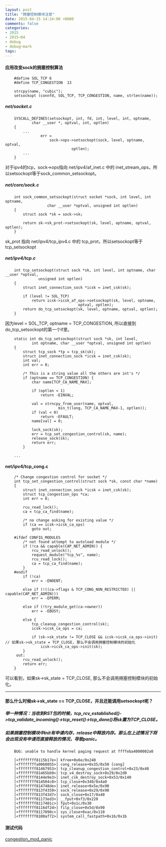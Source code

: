 ```yaml
---
layout: post
title: "拥塞控制模块注意"
date: 2015-04-15 14:24:00 +0800
comments: false
categories:
- 2015
- 2015~04
- debug
- debug~mark
tags:
---
```

#### 应用改变sock的拥塞控制算法

```
	#define SOL_TCP 6
	#define TCP_CONGESTION  13

	strcpy(name, "cubic");
	setsockopt (connfd, SOL_TCP, TCP_CONGESTION, name, strlen(name));
```

##### net/socket.c
```
	SYSCALL_DEFINE5(setsockopt, int, fd, int, level, int, optname,
			char __user *, optval, int, optlen)
	{
		...
				err =
					sock->ops->setsockopt(sock, level, optname, optval,
							  optlen);
		...
	}
```

对于ipv4的tcp，sock->ops指向 net/ipv4/af_inet.c 中的 inet_stream_ops，所以setsockopt等于sock_common_setsockopt。

##### net/core/sock.c
```
	int sock_common_setsockopt(struct socket *sock, int level, int optname,
				   char __user *optval, unsigned int optlen)
	{
		struct sock *sk = sock->sk;

		return sk->sk_prot->setsockopt(sk, level, optname, optval, optlen);
	}
```

sk_prot 指向 net/ipv4/tcp_ipv4.c 中的 tcp_prot，所以setsockopt等于tcp_setsockopt

##### net/ipv4/tcp.c
```
	int tcp_setsockopt(struct sock *sk, int level, int optname, char __user *optval,
			   unsigned int optlen)
	{
		struct inet_connection_sock *icsk = inet_csk(sk);

		if (level != SOL_TCP)
			return icsk->icsk_af_ops->setsockopt(sk, level, optname,
								 optval, optlen);
		return do_tcp_setsockopt(sk, level, optname, optval, optlen);
	}
```

因为level = SOL_TCP, optname = TCP_CONGESTION, 所以直接到do_tcp_setsockopt的第一个if里。

```
	static int do_tcp_setsockopt(struct sock *sk, int level,
			int optname, char __user *optval, unsigned int optlen)
	{
		struct tcp_sock *tp = tcp_sk(sk);
		struct inet_connection_sock *icsk = inet_csk(sk); 
		int val;	  
		int err = 0;
	
		/* This is a string value all the others are int's */
		if (optname == TCP_CONGESTION) {	  
			char name[TCP_CA_NAME_MAX]; 

			if (optlen < 1)
				return -EINVAL;

			val = strncpy_from_user(name, optval,
						min_t(long, TCP_CA_NAME_MAX-1, optlen));
			if (val < 0)
				return -EFAULT;
			name[val] = 0;

			lock_sock(sk);
			err = tcp_set_congestion_control(sk, name);
			release_sock(sk);
			return err;
		}

	...

```

#### net/ipv4/tcp_cong.c
```
	/* Change congestion control for socket */
	int tcp_set_congestion_control(struct sock *sk, const char *name)
	{
		struct inet_connection_sock *icsk = inet_csk(sk);
		struct tcp_congestion_ops *ca;
		int err = 0;

		rcu_read_lock();
		ca = tcp_ca_find(name);

		/* no change asking for existing value */
		if (ca == icsk->icsk_ca_ops)
			goto out;

	#ifdef CONFIG_MODULES
		/* not found attempt to autoload module */
		if (!ca && capable(CAP_NET_ADMIN)) {
			rcu_read_unlock();
			request_module("tcp_%s", name);
			rcu_read_lock();
			ca = tcp_ca_find(name);
		}
	#endif
		if (!ca)
			err = -ENOENT;

		else if (!((ca->flags & TCP_CONG_NON_RESTRICTED) || capable(CAP_NET_ADMIN)))
			err = -EPERM;

		else if (!try_module_get(ca->owner))
			err = -EBUSY;

		else {
			tcp_cleanup_congestion_control(sk);
			icsk->icsk_ca_ops = ca;

			if (sk->sk_state != TCP_CLOSE && icsk->icsk_ca_ops->init) // 如果sk->sk_state = TCP_CLOSE, 那么不会调用拥塞控制模块的初始化
				icsk->icsk_ca_ops->init(sk);
		}
	 out:
		rcu_read_unlock();
		return err;
	}
```

可以看到，如果sk->sk_state = TCP_CLOSE, 那么不会调用拥塞控制模块的初始化。

----------------

#### 那么什么时候sk->sk_state == TCP_CLOSE，并且还能调用setsockopt呢？

##### 举一种情况：当收到RST包的时候，tcp_rcv_established()->tcp_validate_incoming()->tcp_reset()->tcp_done()将sk置为TCP_CLOSE。

##### 如果拥塞控制模块中init有申请内存，release中释放内存。那么在上述情况下将会出现没有申请而直接释放的情况，导致panic。

```
	BUG: unable to handle kernel paging request at ffffeba4000002a0

	[<ffffffff8115b17e>] kfree+0x6e/0x240
	[<ffffffffa0068055>] cong_release+0x35/0x50 [cong]
	[<ffffffff81467953>] tcp_cleanup_congestion_control+0x23/0x40
	[<ffffffff81465bb9>] tcp_v4_destroy_sock+0x29/0x2d0
	[<ffffffff8144e9e3>] inet_csk_destroy_sock+0x53/0x140
	[<ffffffff814504c0>] tcp_close+0x340/0x4a0
	[<ffffffff814748de>] inet_release+0x5e/0x90
	[<ffffffff813f4359>] sock_release+0x29/0x90
	[<ffffffff813f43d7>] sock_close+0x17/0x40
	[<ffffffff81173ed3>] __fput+0xf3/0x220
	[<ffffffff8117401c>] fput+0x1c/0x30
	[<ffffffff8116df2d>] filp_close+0x5d/0x90
	[<ffffffff8117090c>] sys_close+0xac/0x110
	[<ffffffff8100af72>] system_call_fastpath+0x16/0x1b
```

#### 测试代码

[congestion_mod_panic](/download/debug/congestion_mod_panic.tar.gz)  


